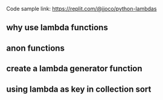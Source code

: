 Code sample link: <https://replit.com/@jjoco/python-lambdas>

## why use lambda functions

## anon functions
## create a lambda generator function

## using lambda as key in collection sort
